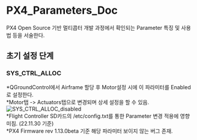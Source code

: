 # PX4_Parameters_Doc
PX4 Open Source 기반 멀티콥터 개발 과정에서 확인되는 Parameter 특징 및 사용법 등을 서술한다.

## 초기 설정 단계 
### SYS_CTRL_ALLOC
*QGroundControl에서 Airframe 할당 후 Motor설정 시에 이 파라미터를 Enabled로 설정한다.  
*Motor탭 -> Actuators탭으로 변경되며 상세 설정을 할 수 있음.  
![SYS_CTRL_ALLOC_disabled](https://user-images.githubusercontent.com/48579140/204711812-4da3a039-712d-4347-b043-616e334d4d84.png)  
*Flight Controller SD카드의 /etc/config.txt를 통한 Parameter 변경 적용에 영향 미침. (22.11.30 기준)  
*PX4 Firmware rev 1.13.0beta 기준 해당 파라미터 보이지 않는 버그 존재.  
